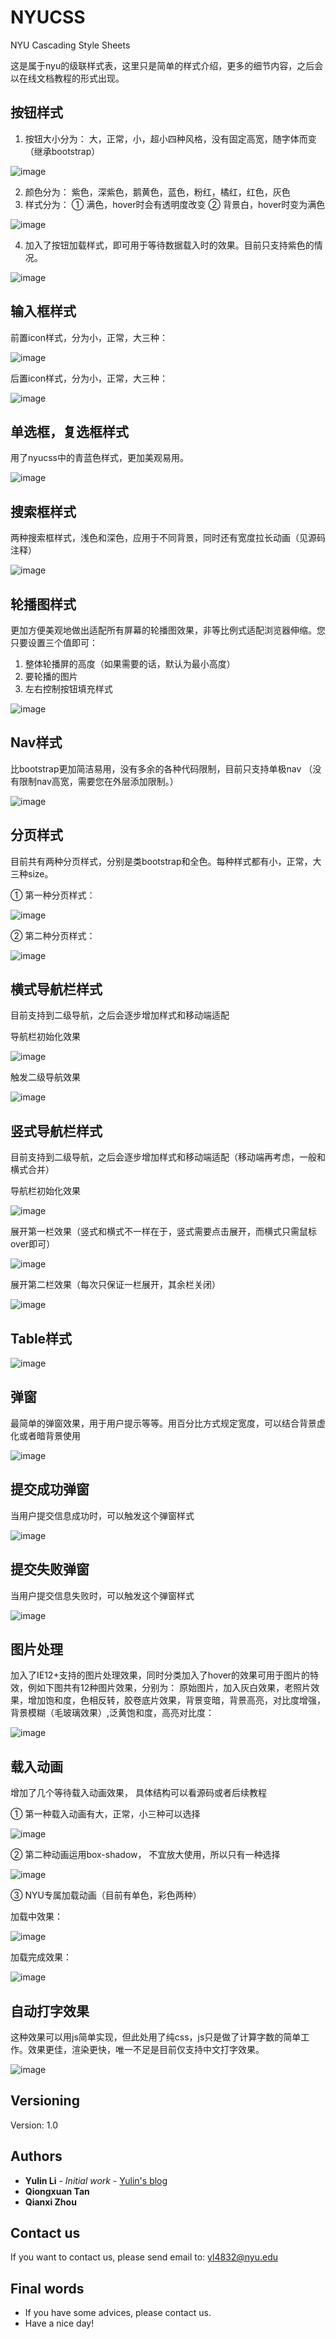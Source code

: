 ﻿# NYUCSS
NYU Cascading Style Sheets

这是属于nyu的级联样式表，这里只是简单的样式介绍，更多的细节内容，之后会以在线文档教程的形式出现。


## 按钮样式
1. 按钮大小分为：
   大，正常，小，超小四种风格，没有固定高宽，随字体而变（继承bootstrap）

![image](https://github.com/liyulinnyu/Myimg/blob/master/nyu-button-def.png)

2. 颜色分为：
   紫色，深紫色，鹅黄色，蓝色，粉红，橘红，红色，灰色
3. 样式分为：
   ① 满色，hover时会有透明度改变
   ② 背景白，hover时变为满色

![image](https://github.com/liyulinnyu/Myimg/blob/master/nyu-button.png)

4. 加入了按钮加载样式，即可用于等待数据载入时的效果。目前只支持紫色的情况。

![image](https://github.com/liyulinnyu/Myimg/blob/master/nyu-button-loading.png)

## 输入框样式

前置icon样式，分为小，正常，大三种：

![image](https://github.com/liyulinnyu/Myimg/blob/master/next-input.png)

后置icon样式，分为小，正常，大三种：

![image](https://github.com/liyulinnyu/Myimg/blob/master/pre-input.png)


## 单选框，复选框样式

用了nyucss中的青蓝色样式，更加美观易用。

![image](https://github.com/liyulinnyu/Myimg/blob/master/nyu-radiocheckbox.png)

## 搜索框样式
两种搜索框样式，浅色和深色，应用于不同背景，同时还有宽度拉长动画（见源码注释）

![image](https://github.com/liyulinnyu/Myimg/blob/master/nyu-search.png)

## 轮播图样式

更加方便美观地做出适配所有屏幕的轮播图效果，非等比例式适配浏览器伸缩。您只要设置三个值即可：
1. 整体轮播屏的高度（如果需要的话，默认为最小高度）
2. 要轮播的图片
3. 左右控制按钮填充样式

![image](https://github.com/liyulinnyu/Myimg/blob/master/carousel.png)

## Nav样式

比bootstrap更加简洁易用，没有多余的各种代码限制，目前只支持单极nav
（没有限制nav高宽，需要您在外层添加限制。）

![image](https://github.com/liyulinnyu/Myimg/blob/master/nyu-nav.png)

## 分页样式
目前共有两种分页样式，分别是类bootstrap和全色。每种样式都有小，正常，大三种size。

① 第一种分页样式：

![image](https://github.com/liyulinnyu/Myimg/blob/master/nyu-pagination-1.png)

② 第二种分页样式：

![image](https://github.com/liyulinnyu/Myimg/blob/master/nyu-pagination-2.png)

## 横式导航栏样式

目前支持到二级导航，之后会逐步增加样式和移动端适配

导航栏初始化效果

![image](https://github.com/liyulinnyu/Myimg/blob/master/nyu-navbar-full-1.png)

触发二级导航效果

![image](https://github.com/liyulinnyu/Myimg/blob/master/nyu-navbar-full-2.png)


## 竖式导航栏样式

目前支持到二级导航，之后会逐步增加样式和移动端适配（移动端再考虑，一般和横式合并）

导航栏初始化效果

![image](https://github.com/liyulinnyu/Myimg/blob/master/nyu_navbar_v_1.png)

展开第一栏效果（竖式和横式不一样在于，竖式需要点击展开，而横式只需鼠标over即可）

![image](https://github.com/liyulinnyu/Myimg/blob/master/nyu_navbar_v_2.png)

展开第二栏效果（每次只保证一栏展开，其余栏关闭）

![image](https://github.com/liyulinnyu/Myimg/blob/master/nyu_navbar_v_3.png)

## Table样式

![image](https://github.com/liyulinnyu/Myimg/blob/master/nyu-table.png)

## 弹窗

最简单的弹窗效果，用于用户提示等等。用百分比方式规定宽度，可以结合背景虚化或者暗背景使用

![image](https://github.com/liyulinnyu/Myimg/blob/master/nyu-alert.png)

## 提交成功弹窗

当用户提交信息成功时，可以触发这个弹窗样式

![image](https://github.com/liyulinnyu/Myimg/blob/master/nyu-alert-success.png)

## 提交失败弹窗

当用户提交信息失败时，可以触发这个弹窗样式

![image](https://github.com/liyulinnyu/Myimg/blob/master/nyu-alert-fail.png)

## 图片处理
加入了IE12+支持的图片处理效果，同时分类加入了hover的效果可用于图片的特效，例如下图共有12种图片效果，分别为：
原始图片，加入灰白效果，老照片效果，增加饱和度，色相反转，胶卷底片效果，背景变暗，背景高亮，对比度增强，背景模糊（毛玻璃效果）,泛黄饱和度，高亮对比度：

![image](https://github.com/liyulinnyu/Myimg/blob/master/nyu-img-ex.png)


## 载入动画

增加了几个等待载入动画效果， 具体结构可以看源码或者后续教程

① 第一种载入动画有大，正常，小三种可以选择

![image](https://github.com/liyulinnyu/Myimg/blob/master/nyu-loading-1.png)

② 第二种动画运用box-shadow， 不宜放大使用，所以只有一种选择

![image](https://github.com/liyulinnyu/Myimg/blob/master/nyu-loading-2.png)

③ NYU专属加载动画（目前有单色，彩色两种）

加载中效果：

![image](https://github.com/liyulinnyu/Myimg/blob/master/nyu-logo1.png)

加载完成效果：

![image](https://github.com/liyulinnyu/Myimg/blob/master/nyu-logo2.png)

## 自动打字效果

这种效果可以用js简单实现，但此处用了纯css，js只是做了计算字数的简单工作。效果更佳，渲染更快，唯一不足是目前仅支持中文打字效果。

![image](https://github.com/liyulinnyu/Myimg/blob/master/nyu-typing.png)

## Versioning

Version: 1.0

## Authors

* **Yulin Li** - *Initial work* - [Yulin's blog](https://liyulinnyu.github.io)
* **Qiongxuan Tan**
* **Qianxi Zhou**

## Contact us

If you want to contact us, please send email to: yl4832@nyu.edu

## Final words

* If you have some advices, please contact us.
* Have a nice day!
